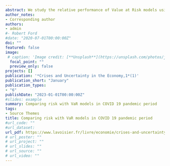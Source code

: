 ```yaml
---
abstract: We study the relative performance of Value at Risk models using daily return of TUNINDEX stock index prior to and after the recent financial crisis the COVID 19 virus. Using the NGARCH model which considers the leverage effect we model the conditional volatility of each series. We used the backtest technique to compare the accuracy of five VaR estimates. The result suggests that the conditional EVT is more relevant and the best performing model. In terms of VaR forecasting, as this model obviously beats other competitive models, we encourage the use of this model when controlling market risk in such a market.
author_notes:
- Corresponding author
authors:
- admin
#- Robert Ford
#date: "2020-07-01T00:00:00Z"
doi: ""
featured: false
image:
 # caption: 'Image credit: [**Unsplash**](https://unsplash.com/photos/jdD8gXaTZsc)'
  focal_point: ""
  preview_only: false
projects: []
publication: '*Crises and Uncertainty in the Economy,1*(1)'
publication_short: "January"
publication_types:
- "6"
publishDate: "2023-01-01T00:00:00Z"
#slides: example
summary: Comparing risk with VaR models in COVID 19 pandemic period
tags:
- Source Themes
title: Comparing risk with VaR models in COVID 19 pandemic period
#url_code: ""
#url_dataset: 
url_pdf: https://www.lavoisier.fr/livre/economie/crises-and-uncertainty-in-the-economy/descriptif_4719103
# url_poster: ""
# url_project: ""
# url_slides: ""
# url_source: ""
# url_video: ""
---
```


